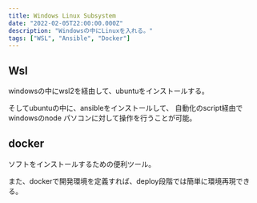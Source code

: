 ```yaml
---
title: Windows Linux Subsystem
date: "2022-02-05T22:00:00.000Z"
description: "Windowsの中にLinuxを入れる。"
tags: ["WSL", "Ansible", "Docker"]
---
```


## Wsl

windowsの中にwsl2を経由して、ubuntuをインストールする。

そしてubuntuの中に、ansibleをインストールして、
自動化のscript経由でwindowsのnode パソコンに対して操作を行うことが可能。

## docker

ソフトをインストールするための便利ツール。

また、dockerで開発環境を定義すれば、deploy段階では簡単に環境再現できる。
